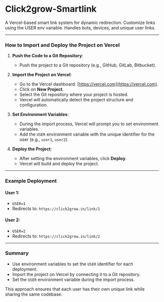 # Click2grow-Smartlink
A Vercel-based smart link system for dynamic redirection. Customize links using the USER env variable. Handles bots, devices, and unique user links.


---

### How to Import and Deploy the Project on Vercel

1. **Push the Code to a Git Repository**:
   - Push the project to a Git repository (e.g., GitHub, GitLab, Bitbucket).

2. **Import the Project on Vercel**:
   - Go to the Vercel dashboard: [https://vercel.com](https://vercel.com).
   - Click on **New Project**.
   - Select the Git repository where your project is hosted.
   - Vercel will automatically detect the project structure and configuration.

3. **Set Environment Variables**:
   - During the import process, Vercel will prompt you to set environment variables.
   - Add the `USER` environment variable with the unique identifier for the user (e.g., `user1`, `user2`).

4. **Deploy the Project**:
   - After setting the environment variables, click **Deploy**.
   - Vercel will build and deploy the project.

---

### Example Deployment

#### User 1:
- `USER=1`
- Redirects to: `https://click2grow.in/link/1`

#### User 2:
- `USER=2`
- Redirects to: `https://click2grow.in/link/2`

---

### Summary

- Use environment variables to set the `USER` identifier for each deployment.
- Import the project on Vercel by connecting it to a Git repository.
- Set the `USER` environment variable during the import process.

This approach ensures that each user has their own unique link while sharing the same codebase.
